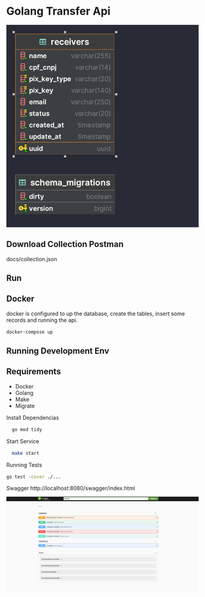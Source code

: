 # Golang Transfer Api


![img](docs/db_diagram.png)

##  Download Collection Postman
docs/collection.json

## Run

## Docker
docker is configured to up the database, create the tables, insert some records and running the api.
```bash
docker-compose up
```


## Running Development Env

## Requirements
- Docker
- Golang
- Make
- Migrate


Install Dependencias

```bash
  go mod tidy
```

Start Service

```bash
  make start
```


Running Tests
```bash
go test -cover ./...
```

Swagger
http://localhost:8080/swagger/index.html

![img](docs/swagger.png)

